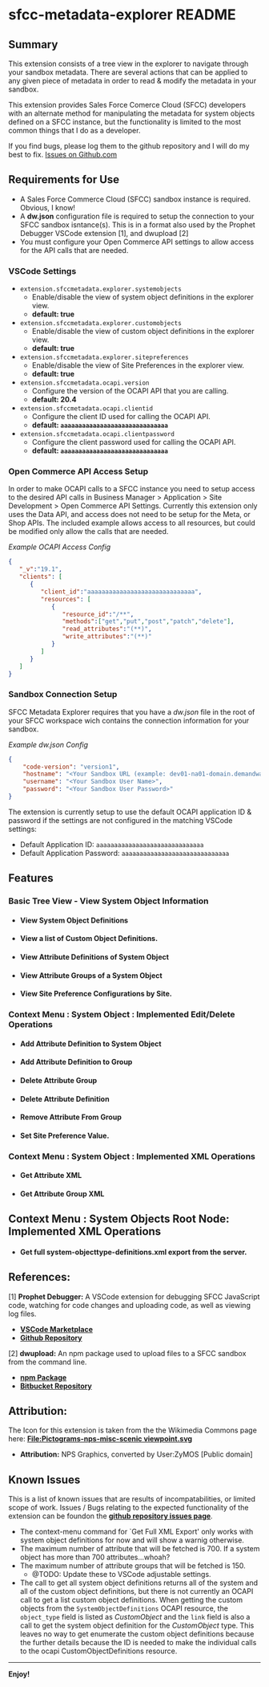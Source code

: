 # sfcc-metadata-explorer README

## Summary
This extension consists of a tree view in the explorer to navigate through your sandbox metadata. There are several actions that can be applied to any given piece of metadata in order to read & modify the metadata in your sandbox.

This extension provides Sales Force Comerce Cloud (SFCC) developers with an alternate method for manipulating the metadata for system objects defined on a SFCC instance, but the functionality is limited to the most common things that I do as a developer.

If you find bugs, please log them to the github repository and I will do my best to fix. [Issues on Github.com](https://github.com/ghgofort/sfcc-metadata-explorer/issues)

## Requirements for Use
- A Sales Force Commerce Cloud (SFCC) sandbox instance is required. Obvious, I know!
- A __dw.json__ configuration file is required to setup the connection to your SFCC sandbox isntance(s). This is in a format also used by the Prophet Debugger VSCode extension [1], and dwupload [2]
- You must configure your Open Commerce API settings to allow access for the API calls that are needed.

### VSCode Settings
* `extension.sfccmetadata.explorer.systemobjects`
  - Enable/disable the view of system object definitions in the explorer view.
  - __default: true__
* `extension.sfccmetadata.explorer.customobjects`
  - Enable/disable the view of custom object definitions in the explorer view.
  - __default: true__
* `extension.sfccmetadata.explorer.sitepreferences`
  - Enable/disable the view of Site Preferences in the explorer view.
  - __default: true__
* `extension.sfccmetadata.ocapi.version`
  - Configure the version of the OCAPI API that you are calling.
  - __default: 20.4__
* `extension.sfccmetadata.ocapi.clientid`
  - Configure the client ID used for calling the OCAPI API.
  - __default: `aaaaaaaaaaaaaaaaaaaaaaaaaaaaaa`__
* `extension.sfccmetadata.ocapi.clientpassword`
  - Configure the client password used for calling the OCAPI API.
  - __default: `aaaaaaaaaaaaaaaaaaaaaaaaaaaaaa`__

### Open Commerce API Access Setup
In order to make OCAPI calls to a SFCC instance you need to setup access to the desired API calls in Business Manager > Application > Site Development > Open Commerce API Settings. Currently this extension only uses the Data API, and access does not need to be setup for the Meta, or Shop APIs. The included example allows access to all resources, but could be modified only allow the calls that are needed.

_Example OCAPI Access Config_
```json
{
   "_v":"19.1",
   "clients": [
      {
         "client_id":"aaaaaaaaaaaaaaaaaaaaaaaaaaaaaa",
         "resources": [
            {
               "resource_id":"/**",
               "methods":["get","put","post","patch","delete"],
               "read_attributes":"(**)",
               "write_attributes":"(**)"
            }
         ]
      }
   ]
}
```

### Sandbox Connection Setup
SFCC Metadata Explorer requires that you have a _dw.json_ file in the root of your SFCC workspace wich contains the connection information for your sandbox.

_Example dw.json Config_
```json
{
    "code-version": "version1",
    "hostname": "<Your Sandbox URL (example: dev01-na01-domain.demandware.net)>",
    "username": "<Your Sandbox User Name>",
    "password": "<Your Sandbox User Password>"
}
```

The extension is currently setup to use the default OCAPI application ID & password if the settings are not configured in the matching VSCode settings:
   - Default Application ID: `aaaaaaaaaaaaaaaaaaaaaaaaaaaaaa`
   - Default Application Password: `aaaaaaaaaaaaaaaaaaaaaaaaaaaaaa`


## Features
### Basic Tree View - View System Object Information
* #### View System Object Definitions
* #### View a list of Custom Object Definitions.
* #### View Attribute Definitions of System Object
* #### View Attribute Groups of a System Object
* #### View Site Preference Configurations by Site.

### Context Menu : System Object : Implemented Edit/Delete Operations
* #### Add Attribute Definition to System Object
* #### Add Attribute Definition to Group
* #### Delete Attribute Group
* #### Delete Attribute Definition
* #### Remove Attribute From Group
* #### Set Site Preference Value.

### Context Menu : System Object : Implemented XML Operations
* #### Get Attribute XML
* #### Get Attribute Group XML

## Context Menu : System Objects Root Node: Implemented XML Operations
* #### Get full system-objecttype-definitions.xml export from the server.

## References:

[1] __Prophet Debugger:__ A VSCode extension for debugging SFCC JavaScript code, watching for code changes and uploading code, as well as viewing log files.

- [**VSCode Marketplace**](https://marketplace.visualstudio.com/items?itemName=SqrTT.prophet)
- [**Github Repository**](https://github.com/sqrtt/prophet)

[2] __dwupload:__ An npm package used to upload files to a SFCC sandbox from the command line.

- [**npm Package**](https://www.npmjs.com/package/dwupload)
- [**Bitbucket Repository**](https://bitbucket.org/demandware/dwupload)

## Attribution:
The Icon for this extension is taken from the the Wikimedia Commons page here: [**File:Pictograms-nps-misc-scenic viewpoint.svg**](https://commons.wikimedia.org/wiki/File:Pictograms-nps-misc-scenic_viewpoint.svg)
- **Attribution:** NPS Graphics, converted by User:ZyMOS [Public domain]

## Known Issues
This is a list of known issues that are results of incompatabilities, or limited scope of work. Issues / Bugs relating to the expected functionality of the extension can be foundon the [**github repository issues page**](https://github.com/ghgofort/sfcc-metadata-explorer/issues).

* The context-menu command for `Get Full XML Export' only works with system object definitions for now and will show a warnig otherwise.
* The maximum number of attribute that will be fetched is 700. If a system object has more than 700 attributes...whoah?
* The maximum number of attribute groups that will be fetched is 150.
    * @TODO: Update these to VSCode adjustable settings.
* The call to get all system object definitions returns all of the system and all of the custom object definitions, but there is not currently an OCAPI call to get a list custom object definitions. When getting the custom objects from the `SystemObjectDefinitions` OCAPI resource, the `object_type` field is listed as *CustomObject* and the `link` field is also a call to get the system object definition for the *CustomObject* type. This leaves no way to get enumerate the custom object definitions because the further details because the ID is needed to make the individual calls to the ocapi CustomObjectDefinitions resource.

-----------------------------------------------------------------------------------------------------------

**Enjoy!**
